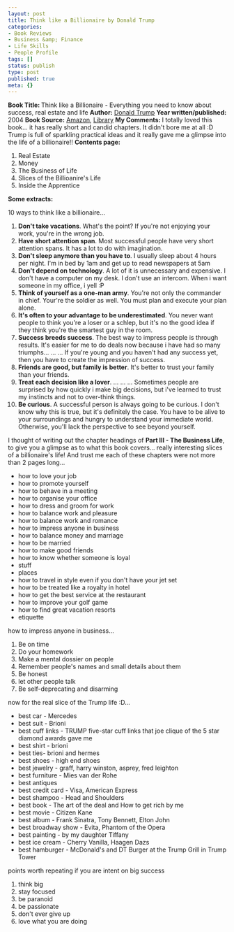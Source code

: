 ```yaml
---
layout: post
title: Think like a Billionaire by Donald Trump
categories:
- Book Reviews
- Business &amp; Finance
- Life Skills
- People Profile
tags: []
status: publish
type: post
published: true
meta: {}
---
```

<strong>Book Title: </strong>Think like a Billionaire - Everything you need to know about success, real estate and life
<strong>Author:</strong> <a href="http://en.wikipedia.org/wiki/Donald_Trump">Donald Trump</a>
<strong>Year written/published:</strong> 2004
<strong>Book Source:</strong> <a href="http://www.amazon.com/Trump-Billionaire-Everything-Success-Estate/dp/0345481402/ref=pd_bbs_2/105-4294929-8238850?ie=UTF8&amp;s=books&amp;qid=1184219620&amp;sr=8-2">Amazon</a>, <a href="http://vistaweb.nlb.gov.sg/cgi-bin/cw_cgi?fullRecord+13106+3002+12734252+2+0">Library</a>
<strong>My Comments: </strong>I totally loved this book... it has really short and candid chapters. It didn't bore me at all :D Trump is full of sparkling practical ideas and it really gave me a glimpse into the life of a billionaire!!
<strong>Contents page:</strong>
<ol>
	<li>Real Estate</li>
	<li>Money</li>
	<li>The Business of Life</li>
	<li>Slices of the Billioanire's Life</li>
	<li>Inside the Apprentice</li>
</ol>
<strong>Some extracts:</strong>

10 ways to think like a billionaire...
<ol>
	<li><strong>Don't take vacations</strong>. What's the point? If you're not enjoying your work, you're in the wrong job.</li>
	<li><strong>Have short attention span</strong>. Most successful people have very short attention spans. It has a lot to do with imagination.</li>
	<li><strong>Don't sleep anymore than you have to</strong>. I usually sleep about 4 hours per night. I'm in bed by 1am and get up to read newspapers at 5am</li>
	<li><strong>Don't depend on technology</strong>. A lot of it is unnecessary and expensive. I don't have a computer on my desk. I don't use an intercom. When i want someone in my office, i yell :P</li>
	<li><strong>Think of yourself as a one-man army</strong>. You're not only the commander in chief. Your're the soldier as well. You must plan and execute your plan alone.</li>
	<li><strong>It's often to your advantage to be underestimated</strong>. You never want people to think you're a loser or a schlep, but it's no the good idea if they think you're the smartest guy in the room.</li>
	<li><strong>Success breeds success</strong>. The best way to impress people is through results. It's easier for me to do deals now because i have had so many triumphs... ... ... If you're young and you haven't had any success yet, then you have to create the impression of success.</li>
	<li><strong>Friends are good, but family is better</strong>. It's better to trust your family than your friends.</li>
	<li><strong>Treat each decision like a lover</strong>. ... ... ... Sometimes people are surprised by how quickly i make big decisions, but i've learned to trust my instincts and not to over-think things.</li>
	<li><strong>Be curious</strong>. A successful person is always going to be curious. I don't know why this is true, but it's definitely the case. You have to be alive to your surroundings and hungry to understand your immediate world. Otherwise, you'll lack the perspective to see beyond yourself.</li>
</ol>
I thought of writing out the chapter headings of <strong>Part III - The Business Life</strong>, to give you a glimpse as to what this book covers... really interesting slices of a billionaire's life! And trust me each of these chapters were not more than 2 pages long...
<ul>
	<li>how to love your job</li>
	<li>how to promote yourself</li>
	<li>how to behave in a meeting</li>
	<li>how to organise your office</li>
	<li>how to dress and groom for work</li>
	<li>how to balance work and pleasure</li>
	<li>how to balance work and romance</li>
	<li>how to impress anyone in business</li>
	<li>how to balance money and marriage</li>
	<li>how to be married</li>
	<li>how to make good friends</li>
	<li>how to know whether someone is loyal</li>
	<li>stuff</li>
	<li>places</li>
	<li>how to travel in style even if you don't have your jet set</li>
	<li>how to be treated like a royalty in hotel</li>
	<li>how to get the best service at the restaurant</li>
	<li>how to improve your golf game</li>
	<li>how to find great vacation resorts</li>
	<li>etiquette</li>
</ul>
how to impress anyone in business...
<ol>
	<li>Be on time</li>
	<li>Do your homework</li>
	<li>Make a mental dossier on people</li>
	<li>Remember people's names and small details about them</li>
	<li>Be honest</li>
	<li>let other people talk</li>
	<li>Be self-deprecating and disarming</li>
</ol>
now for the real slice of the Trump life :D...
<ul>
	<li>best car - Mercedes</li>
	<li>best suit - Brioni</li>
	<li>best cuff links - TRUMP five-star cuff links that joe clique of the 5 star diamond awards gave me</li>
	<li>best shirt - brioni</li>
	<li>best ties- brioni and hermes</li>
	<li>best shoes - high end shoes</li>
	<li>best jewelry - graff, harry winston, asprey, fred leighton</li>
	<li>best furniture - Mies van der Rohe</li>
	<li>best antiques</li>
	<li>best credit card - Visa, American Express</li>
	<li>best shampoo - Head and Shoulders</li>
	<li>best book - The art of the deal and How to get rich by me</li>
	<li>best movie - Citizen Kane</li>
	<li>best album - Frank Sinatra, Tony Bennett, Elton John</li>
	<li>best broadway show - Evita, Phantom of the Opera</li>
	<li>best painting - by my daughter Tiffany</li>
	<li>best ice cream - Cherry Vanilla, Haagen Dazs</li>
	<li>best hamburger - McDonald's and DT Burger at the Trump Grill in Trump Tower</li>
</ul>
points worth repeating if you are intent on big success
<ol>
	<li>think big</li>
	<li>stay focused</li>
	<li>be paranoid</li>
	<li>be passionate</li>
	<li>don't ever give up</li>
	<li>love what you are doing</li>
</ol>
